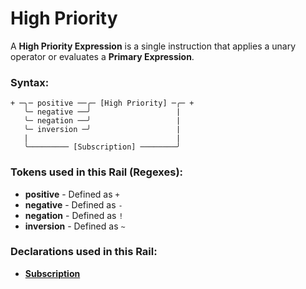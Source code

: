 
# High Priority

A **High Priority Expression** is a single instruction that applies
a unary operator or evaluates a **Primary Expression**.

### Syntax:

    + ─╮─ positive ──╭─ [High Priority] ─╭─ +
       ╰─ negative ──╯                   |
       ╰─ negation ──╯                   |
       ╰─ inversion ─╯                   |
       |                                 |
       ╰───────── [Subscription] ────────╯

### Tokens used in this Rail (Regexes):

- **positive** - Defined as `+`
- **negative** - Defined as `-`
- **negation** - Defined as `!`
- **inversion** - Defined as `~`

### Declarations used in this Rail:

- [**Subscription**](EX-Subscription.md)

